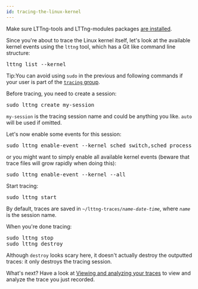 ```yaml
---
id: tracing-the-linux-kernel
---
```


Make sure LTTng-tools and LTTng-modules packages
[are installed](#doc-installing-lttng).

Since you're about to trace the Linux kernel itself, let's look at the
available kernel events using the `lttng` tool, which has a
Git like command line structure:

<pre class="term">
lttng list --kernel
</pre>

<div class="tip">
<p>
    <span class="t">Tip:</span>You can avoid using <code>sudo</code> in
    the previous and following commands if your user is part of the
    <a href="/docs/#doc-lttng-sessiond" class="int"><code>tracing</code> group</a>.
</p>
</div>

Before tracing, you need to create a session:

<pre class="term">
sudo lttng create my-session
</pre>

`my-session` is the tracing session name and could be anything you
like. `auto` will be used if omitted.

Let's now enable some events for this session:

<pre class="term">
sudo lttng enable-event --kernel sched_switch,sched_process_fork
</pre>

or you might want to simply enable all available kernel events (beware
that trace files will grow rapidly when doing this):

<pre class="term">
sudo lttng enable-event --kernel --all
</pre>

Start tracing:

<pre class="term">
sudo lttng start
</pre>

By default, traces are saved in
<code>~/lttng-traces/<em>name</em>-<em>date</em>-<em>time</em></code>,
where <code><em>name</em></code> is the session name.

When you're done tracing:

<pre class="term">
sudo lttng stop
sudo lttng destroy
</pre>

Although `destroy` looks scary here, it doesn't actually destroy the
outputted traces: it only destroys the tracing session.

What's next? Have a look at
[Viewing and analyzing your traces](#doc-viewing-and-analyzing-your-traces)
to view and analyze the trace you just recorded.
